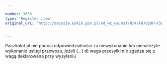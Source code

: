 ```yaml
---

number: 3636
type: 'Register item'
original_uri: 'http://decyzje.uokik.gov.pl/nd_wz_um.nsf/0/47F87029FFF5DF7BC1257A610030168B?OpenDocument'


---
```


Paczkolot.pl nie ponosi odpowiedzialności za niewykonanie lub nienależyte wykonanie usługi przewozu, jeżeli (...) d) waga przesyłki nie zgadza się z wagą deklarowaną przy wysyłaniu
